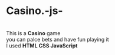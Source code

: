 # Casino.-js-
<br>
This is a <b>Casino</b> game
<br>
you can palce bets and have fun playing it
<br>
I used <B>HTML CSS JavaScript</B>
